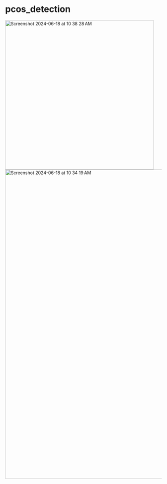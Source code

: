 # pcos_detection
<img width="478" alt="Screenshot 2024-06-18 at 10 38 28 AM" src="https://github.com/sanvishukla/pcos_detection/assets/161497545/7851139d-e930-4c62-90b2-959db31ce9a0">
<img width="992" alt="Screenshot 2024-06-18 at 10 34 19 AM" src="https://github.com/sanvishukla/pcos_detection/assets/161497545/30542ea8-eebc-48fb-b978-5b89090614e4">
